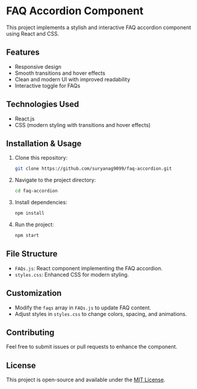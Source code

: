 # FAQ Accordion Component

This project implements a stylish and interactive FAQ accordion component using React and CSS.

## Features
- Responsive design
- Smooth transitions and hover effects
- Clean and modern UI with improved readability
- Interactive toggle for FAQs

## Technologies Used
- React.js
- CSS (modern styling with transitions and hover effects)

## Installation & Usage
1. Clone this repository:
   ```sh
   git clone https://github.com/suryanag9099/faq-accordion.git
   ```
2. Navigate to the project directory:
   ```sh
   cd faq-accordion
   ```
3. Install dependencies:
   ```sh
   npm install
   ```
4. Run the project:
   ```sh
   npm start
   ```

## File Structure
- `FAQs.js`: React component implementing the FAQ accordion.
- `styles.css`: Enhanced CSS for modern styling.

## Customization
- Modify the `faqs` array in `FAQs.js` to update FAQ content.
- Adjust styles in `styles.css` to change colors, spacing, and animations.

## Contributing
Feel free to submit issues or pull requests to enhance the component.

## License
This project is open-source and available under the [MIT License](LICENSE).

